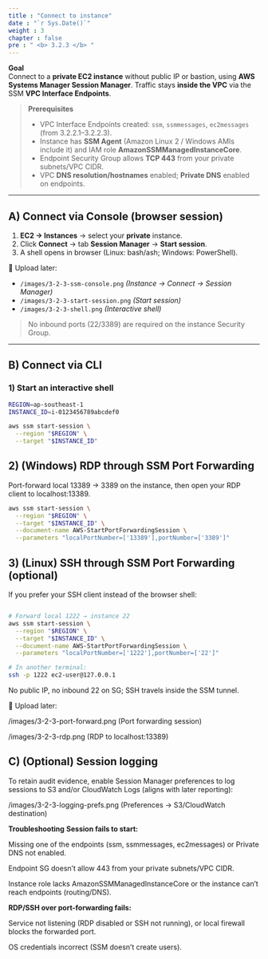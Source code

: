 ```yaml
---
title : "Connect to instance"
date : "`r Sys.Date()`"
weight : 3
chapter : false
pre : " <b> 3.2.3 </b> "
---
```



**Goal**  
Connect to a **private EC2 instance** without public IP or bastion, using **AWS Systems Manager Session Manager**. Traffic stays **inside the VPC** via the SSM **VPC Interface Endpoints**.

> **Prerequisites**
> - VPC Interface Endpoints created: `ssm`, `ssmmessages`, `ec2messages` (from 3.2.2.1–3.2.2.3).
> - Instance has **SSM Agent** (Amazon Linux 2 / Windows AMIs include it) and IAM role **AmazonSSMManagedInstanceCore**.
> - Endpoint Security Group allows **TCP 443** from your private subnets/VPC CIDR.
> - VPC **DNS resolution/hostnames** enabled; **Private DNS** enabled on endpoints.

---

## A) Connect via Console (browser session)

1. **EC2 → Instances** → select your **private** instance.  
2. Click **Connect** → tab **Session Manager** → **Start session**.  
3. A shell opens in browser (Linux: bash/ash; Windows: PowerShell).

📸 Upload later:
- `/images/3-2-3-ssm-console.png` *(Instance → Connect → Session Manager)*
- `/images/3-2-3-start-session.png` *(Start session)*
- `/images/3-2-3-shell.png` *(Interactive shell)*

> No inbound ports (22/3389) are required on the instance Security Group.

---

## B) Connect via CLI

### 1) Start an interactive shell
```bash
REGION=ap-southeast-1
INSTANCE_ID=i-0123456789abcdef0

aws ssm start-session \
  --region "$REGION" \
  --target "$INSTANCE_ID"
```

## 2) (Windows) RDP through SSM Port Forwarding
Port-forward local 13389 → 3389 on the instance, then open your RDP client to localhost:13389.

```bash
aws ssm start-session \
  --region "$REGION" \
  --target "$INSTANCE_ID" \
  --document-name AWS-StartPortForwardingSession \
  --parameters "localPortNumber=['13389'],portNumber=['3389']"
```
## 3) (Linux) SSH through SSM Port Forwarding (optional)
If you prefer your SSH client instead of the browser shell:

```bash

# Forward local 1222 → instance 22
aws ssm start-session \
  --region "$REGION" \
  --target "$INSTANCE_ID" \
  --document-name AWS-StartPortForwardingSession \
  --parameters "localPortNumber=['1222'],portNumber=['22']"

# In another terminal:
ssh -p 1222 ec2-user@127.0.0.1
```

No public IP, no inbound 22 on SG; SSH travels inside the SSM tunnel.

📸 Upload later:

/images/3-2-3-port-forward.png (Port forwarding session)

/images/3-2-3-rdp.png (RDP to localhost:13389)

## C) (Optional) Session logging
To retain audit evidence, enable Session Manager preferences to log sessions to S3 and/or CloudWatch Logs (aligns with later reporting):

/images/3-2-3-logging-prefs.png (Preferences → S3/CloudWatch destination)

**Troubleshooting**
**Session fails to start:**

Missing one of the endpoints (ssm, ssmmessages, ec2messages) or Private DNS not enabled.

Endpoint SG doesn’t allow 443 from your private subnets/VPC CIDR.

Instance role lacks AmazonSSMManagedInstanceCore or the instance can’t reach endpoints (routing/DNS).

**RDP/SSH over port-forwarding fails:**

Service not listening (RDP disabled or SSH not running), or local firewall blocks the forwarded port.

OS credentials incorrect (SSM doesn’t create users).

